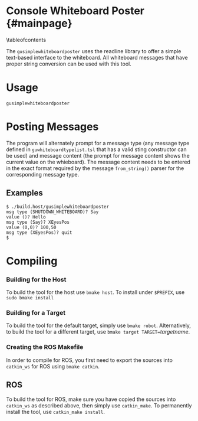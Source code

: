 Console Whiteboard Poster {#mainpage}
=====================================
\tableofcontents

The `gusimplewhiteboardposter` uses the readline library to offer a simple text-based
interface to the whiteboard.  All whiteboard messages that have proper string conversion
can be used with this tool.

# Usage #

`gusimplewhiteboardposter`

# Posting Messages #

The program will alternately prompt for a message type
(any message type defined in `guwhiteboardtypelist.tsl`
that has a valid sting constructor can be used) and
message content (the prompt for message content shows
the current value on the whieboard).
The message content needs to be entered in the exact format
required by the message `from_string()` parser for the
corresponding message type.

## Examples ##

    $ ./build.host/gusimplewhiteboardposter 
    msg type (SHUTDOWN_WHITEBOARD)? Say
    value ()? Hello
    msg type (Say)? XEyesPos
    value (0,0)? 100,50
    msg type (XEyesPos)? quit
    $


# Compiling #

### Building for the Host ###
To build the tool for the host use `bmake host`.
To install under `$PREFIX`, use `sudo bmake install`

### Building for a Target ###
To build the tool for the default target, simply use
`bmake robot`.
Alternatively, to build the tool for a different target, use
`bmake target TARGET=`*targetname*.

### Creating the ROS Makefile ###

In order to compile for ROS, you first need to
export the sources into `catkin_ws` for ROS using `bmake catkin`.

## ROS ##

To build the tool for ROS, make sure you have copied the
sources into `catkin_ws` as described above, then simply use
`catkin_make`.
To permanently install the tool, use `catkin_make install`.

